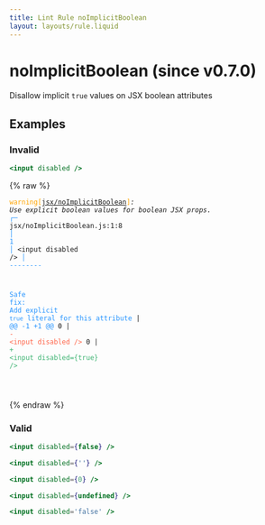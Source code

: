 ```yaml
---
title: Lint Rule noImplicitBoolean
layout: layouts/rule.liquid
---
```


# noImplicitBoolean (since v0.7.0)

Disallow implicit `true` values on JSX boolean attributes

## Examples

### Invalid

```jsx
<input disabled />
```

{% raw %}<pre class="language-text"><code class="language-text"><span style="color: Orange;">warning</span><span style="color: Orange;">[</span><span style="color: Orange;"><a href="https://rome.tools/docs/lint/rules/noImplicitBoolean/">jsx/noImplicitBoolean</a></span><span style="color: Orange;">]</span><em>: </em><em>Use explicit boolean values for boolean JSX props.</em>
  <span style="color: rgb(38, 148, 255);">┌</span><span style="color: rgb(38, 148, 255);">─</span> jsx/noImplicitBoolean.js:1:8
  <span style="color: rgb(38, 148, 255);">│</span>
<span style="color: rgb(38, 148, 255);">1</span> <span style="color: rgb(38, 148, 255);">│</span> &lt;input disabled /&gt;
  <span style="color: rgb(38, 148, 255);">│</span>        <span style="color: rgb(38, 148, 255);">-</span><span style="color: rgb(38, 148, 255);">-</span><span style="color: rgb(38, 148, 255);">-</span><span style="color: rgb(38, 148, 255);">-</span><span style="color: rgb(38, 148, 255);">-</span><span style="color: rgb(38, 148, 255);">-</span><span style="color: rgb(38, 148, 255);">-</span><span style="color: rgb(38, 148, 255);">-</span>

<span style="color: rgb(38, 148, 255);">Safe fix</span><span style="color: rgb(38, 148, 255);">: </span><span style="color: rgb(38, 148, 255);">Add explicit `true` literal for this attribute</span>
    | <span style="color: rgb(38, 148, 255);">@@ -1 +1 @@</span>
0   | <span style="color: Tomato;">- </span><span style="color: Tomato;">&lt;input disabled /&gt;</span>
  0 | <span style="color: MediumSeaGreen;">+ </span><span style="color: MediumSeaGreen;">&lt;input disabled={true} /&gt;</span>

</code></pre>{% endraw %}

### Valid

```jsx
<input disabled={false} />
```

```jsx
<input disabled={''} />
```

```jsx
<input disabled={0} />
```

```jsx
<input disabled={undefined} />
```

```jsx
<input disabled='false' />
```


